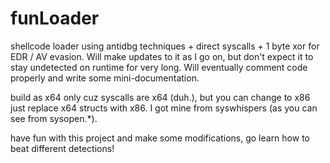 # funLoader

shellcode loader using antidbg techniques + direct syscalls + 1 byte xor for EDR / AV evasion. Will make updates to it as I go on, but don't expect it to stay undetected on runtime for very long. Will eventually comment code properly and write some mini-documentation. 

build as x64 only cuz syscalls are x64 (duh.), but you can change to x86 just replace x64 structs with x86. I got mine from syswhispers (as you can see from sysopen.*). 

have fun with this project and make some modifications, go learn how to beat different detections!
